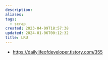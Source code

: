 ```yaml
---
description: 
aliases: 
tags:
  - scrap
created: 2023-04-09T18:57:38
updated: 2024-01-06T00:12:32
title: LRU
---
```

- <https://dailylifeofdeveloper.tistory.com/355>
